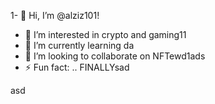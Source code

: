 1- 👋 Hi, I’m @alziz101!
- 👀 I’m interested in crypto and gaming11
- 🌱 I’m currently learning da
- 💞️ I’m looking to collaborate on NFTewd1ads
- ⚡ Fun fact: .. FINALLYsad
<!---
alziz101/alziz101 is a ✨ special ✨ repository be1cause its `README.md` (this file) appears on your GitHub profile.
You can click the Preview link to take a look at your changes.!
--->asd
